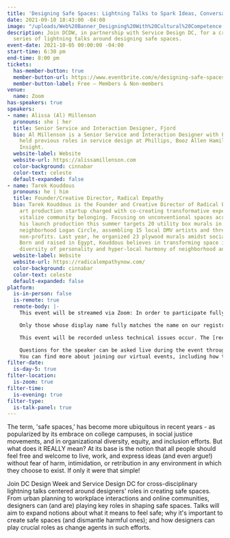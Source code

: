 ```yaml
---
title: 'Designing Safe Spaces: Lightning Talks to Spark Ideas, Conversation, and Change'
date: 2021-09-10 18:43:00 -04:00
image: "/uploads/Web%20Banner_Designing%20With%20Cultural%20Competence.png"
description: Join DCDW, in partnership with Service Design DC, for a cross-disciplinary
  series of lightning talks around designing safe spaces.
event-date: 2021-10-05 00:00:00 -04:00
start-time: 6:30 pm
end-time: 8:00 pm
tickets:
  has-member-button: true
  member-button-url: https://www.eventbrite.com/e/designing-safe-spaces-spark-ideas-conversation-change-tickets-170498652058
  member-button-label: Free — Members & Non-members
venue:
  name: Zoom
has-speakers: true
speakers:
- name: Alissa (Al) Millenson
  pronouns: she | her
  title: Senior Service and Interaction Designer, Fjord
  bio: Al Millenson is a Senior Service and Interaction Designer with Fjord, who has
    held previous roles in service design at Phillips, Booz Allen Hamilton and Peer
    Insight.
  website-label: Website
  website-url: https://alissamillenson.com
  color-background: cinnabar
  color-text: celeste
  default-expanded: false
- name: Tarek Kouddous
  pronouns: he | him
  title: Founder/Creative Director, Radical Empathy
  bio: Tarek Kouddous is the Founder and Creative Director of Radical Empathy, an
    art production startup charged with co-creating transformative experiences to
    vitalize community belonging. Focusing on unconventional spaces across the city,
    his launch production this summer targets 20 utility box murals in his residential
    neighborhood Logan Circle, assembling 15 local DMV artists and three community
    non-profits. Last year, he organized 23 plywood murals amidst social demonstrations.
    Born and raised in Egypt, Kouddous believes in transforming space into place with
    diversity of personality and hyper-local harmony of neighborhood and workhood.
  website-label: Website
  website-url: https://radicalempathynow.com/
  color-background: cinnabar
  color-text: celeste
  default-expanded: false
platform:
  is-in-person: false
  is-remote: true
  remote-body: |-
    This event will be streamed via Zoom: In order to participate fully, plan to join on the Zoom app via a computer, tablet, or mobile device with enough bandwidth to support viewing video.

    Only those whose display name fully matches the name on our registration list will be admitted from the waiting room, in order to ensure only those who have registered for the event are able to attend — and to create space for intimate conversations.

    This event will be recorded unless technical issues occur. The [recordings will be shared in the AIGA DC recordings archive](https://dc.aiga.org/introducing-the-aiga-dc-event-recordings-archive/) for AIGA members to rewatch or catch up on at a later date. <i>(You can [register for a membership](https://dc.aiga.org/membership/membership-rates/) on our website for just $50 for a year.)</i>

    Questions for the speaker can be asked live during the event through the chat.
    You can find more about joining our virtual events, including how to connect, directions to troubleshoot, and information about our refund policy in our [FAQs](https://dcdesignweek.org/faqs/).
filter-date:
  is-day-5: true
filter-location:
  is-zoom: true
filter-time:
  is-evening: true
filter-type:
  is-talk-panel: true
---
```


The term, 'safe spaces,' has become more ubiquitous in recent years - as popularized by its embrace on college campuses, in social justice movements, and in organizational diversity, equity, and inclusion efforts. But what does it REALLY mean? At its base is the notion that all people should feel free and welcome to live, work, and express ideas (and even argue!) without fear of harm, intimidation, or retribution in any environment in which they choose to exist. If only it were that simple! 

Join DC Design Week and Service Design DC for cross-disciplinary lightning talks centered around designers' roles in creating safe spaces. From urban planning to workplace interactions and online communities, designers can (and are) playing key roles in shaping safe spaces. Talks will aim to expand notions about what it means to feel safe; why it's important to create safe spaces (and dismantle harmful ones); and how designers can play crucial roles as change agents in such efforts.
